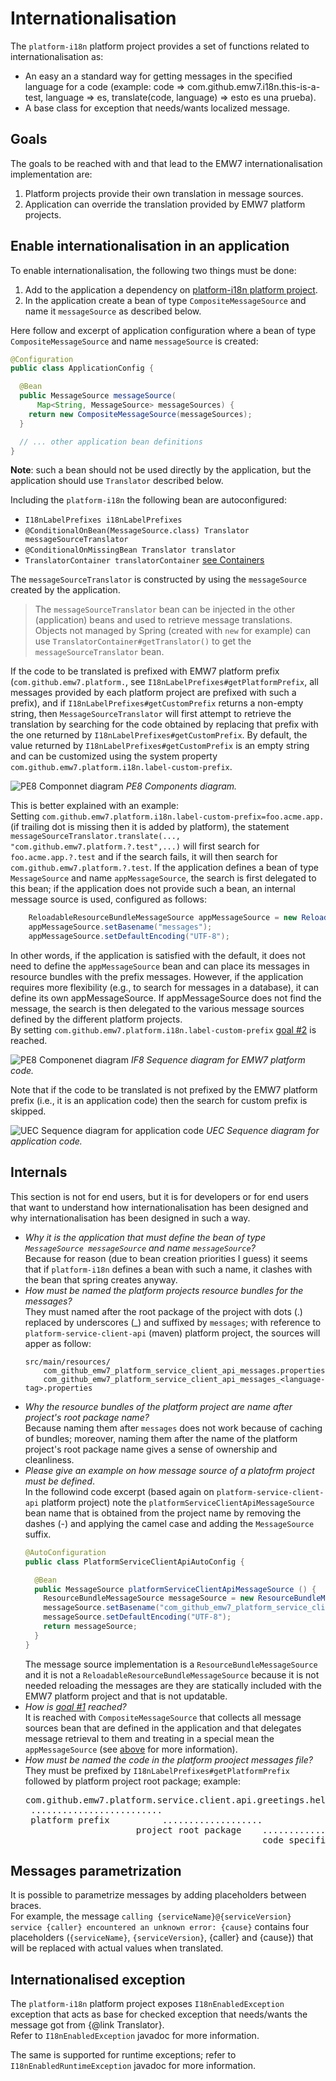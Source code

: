 # Internationalisation

The `platform-i18n` platform project provides a set of functions related to internationalisation as:
- An easy an a standard way for getting messages in the specified language for a code (example: code => com.github.emw7.i18n.this-is-a-test, language => es, translate(code, language) => esto es una prueba).
- A base class for exception that needs/wants localized message. 

## Goals

The goals to be reached with and that lead to the EMW7 internationalisation implementation are:

1. <a name="internationalisation-goal-1"></a>Platform projects provide their own translation in message sources.
2. <a name="internationalisation-goal-2"></a>Application can override the translation provided by EMW7 platform projects.

## Enable internationalisation in an application

To enable internationalisation, the following two things must be done:

1. Add to the application a dependency on [platform-i18n platform project](#platform-i18n).
2. In the application create a bean of type `CompositeMessageSource` and name it `messageSource` as described below.

Here follow and excerpt of application configuration where a bean of type `CompositeMessageSource` and name `messageSource` is created:  
```java
@Configuration
public class ApplicationConfig {

  @Bean
  public MessageSource messageSource(
      Map<String, MessageSource> messageSources) {
    return new CompositeMessageSource(messageSources);
  }

  // ... other application bean definitions
}
```

**Note**: such a bean should not be used directly by the application, but the application should use `Translator` described below.

Including the `platform-i18n` the following bean are autoconfigured:

- `I18nLabelPrefixes i18nLabelPrefixes`
- `@ConditionalOnBean(MessageSource.class) Translator messageSourceTranslator`
- `@ConditionalOnMissingBean Translator translator`
- `TranslatorContainer translatorContainer` [see Containers](#containers)

The `messageSourceTranslator` is constructed by using the `messageSource` created by the application.

> The `messageSourceTranslator` bean can be injected in the other (application) beans and used to retrieve 
message translations. Objects not managed by Spring (created with `new` for example) can use `TranslatorContainer#getTranslator()` to get the `messageSourceTranslator` bean.  

If the code to be translated is prefixed with EMW7 platform prefix (`com.github.emw7.platform.`, see `I18nLabelPrefixes#getPlatformPrefix`, all messages provided by 
each platform project are prefixed with such a prefix), and if 
`I18nLabelPrefixes#getCustomPrefix` returns a non-empty string, then `MessageSourceTranslator` will 
first attempt to retrieve the translation by searching for the code obtained by replacing that 
prefix with the one returned by `I18nLabelPrefixes#getCustomPrefix`. By default, the value returned 
by `I18nLabelPrefixes#getCustomPrefix` is an empty string and can be customized using the system property `com.github.emw7.platform.i18n.label-custom-prefix`.

![PE8 Componnet diagram](./V1P%20Internationalisation%20-%20PE8%20Componenet%20diagram.png)
*PE8 Components diagram.*

This is better explained with an example:  
Setting `com.github.emw7.platform.i18n.label-custom-prefix=foo.acme.app.` (if trailing dot is missing then it is added by platform), the statement 
`messageSourceTranslator.translate(..., "com.github.emw7.platform.?.test",...)` will first search 
for `foo.acme.app.?.test` and if the search fails, it will then search for 
`com.github.emw7.platform.?.test`. If the application defines a bean of type `MessageSource` and 
name `appMessageSource`, the search is first delegated to this bean; if the application does not 
provide such a bean, an internal message source is used, configured as follows:
```java
    ReloadableResourceBundleMessageSource appMessageSource = new ReloadableResourceBundleMessageSource();
    appMessageSource.setBasename("messages");
    appMessageSource.setDefaultEncoding("UTF-8");
```
In other words, if the application is satisfied with the default, it does not need to define the 
`appMessageSource` bean and can place its messages in resource bundles with the prefix messages. 
However, if the application requires more flexibility (e.g., to search for messages in a database), 
it can define its own appMessageSource. If appMessageSource does not find the message, the search 
is then delegated to the various message sources defined by the different platform projects.  
By setting `com.github.emw7.platform.i18n.label-custom-prefix` [goal #2](#goals) is reached.

![PE8 Componenet diagram](./V1P%20Internationalisation%20-%20IF8%20Sequence%20diagram%20for%20EMW7%20platform%20code.png)
*IF8 Sequence diagram for EMW7 platform code.*

Note that if the code to be translated is not prefixed by the EMW7 platform prefix (i.e., it is an application code) then the search for custom prefix is skipped.

![UEC Sequence diagram for application code](./V1P%20Internationalisation%20-%20UEC%20Sequence%20diagram%20for%20application%20code.png)
*UEC Sequence diagram for application code.*

## Internals

This section is not for end users, but it is for developers or for end users that want to understand how internationalisation has been designed and why internationalisation has been designed in such a way.

- *Why it is the application that must define the bean of type `MessageSource messageSource` and name `messageSource`?*  
  Because for reason (due to bean creation priorities I guess) it seems that if `platform-i18n` defines a bean 
  with such a name, it clashes with the bean that spring creates anyway.
- *How must be named the platform projects resource bundles for the messages?*  
  They must named after the root package of the project with dots (.) replaced by underscores (_) and suffixed by `messages`; with reference to `platform-service-client-api` (maven) platform project, the sources will apper as follow:
  ```
  src/main/resources/
      com_github_emw7_platform_service_client_api_messages.properties
      com_github_emw7_platform_service_client_api_messages_<language-tag>.properties
  ```
- *Why the resource bundles of the platform project are name after project's root package name?*  
  Because naming them after `messages` does not work because of caching of bundles; moreover, naming them after the name of the platform project's root package name gives a sense of ownership and cleanliness.
- *Please give an example on how message source of a platofrm project must be defined*.  
  In the followind code excerpt (based again on `platform-service-client-api` platform project) note the `platformServiceClientApiMessageSource` bean name that 
  is obtained from the project name by removing the dashes (-) and applying the camel case and adding the
  `MessageSource` suffix. 
  ```java
  @AutoConfiguration
  public class PlatformServiceClientApiAutoConfig {

    @Bean
    public MessageSource platformServiceClientApiMessageSource () {
      ResourceBundleMessageSource messageSource = new ResourceBundleMessageSource();
      messageSource.setBasename("com_github_emw7_platform_service_client_api_messages");
      messageSource.setDefaultEncoding("UTF-8");
      return messageSource;
    }
  }
  ```
  The message source implementation is a `ResourceBundleMessageSource` and it is not a
  `ReloadableResourceBundleMessageSource` because it is not needed reloading the messages are they
  are statically included with the EMW7 platform project and that is not updatable.
- *How is [goal #1](#goals) reached?*  
  It is reached with `CompositeMessageSource` that collects all message sources bean that are defined in the application 
  and that delegates message retrieval to them and treating in a special mean the `appMessageSource` (see [above](#enable-internationalisation-in-an-application) for more information).
- *How must be named the code in the platform prooject messages file?*  
  They must be prefixed by `I18nLabelPrefixes#getPlatformPrefix` followed by platform project root package; example:  
  <pre>
  com.github.emw7.platform.service.client.api.greetings.hello-world
   .........................
   platform prefix          ...................
                       project root package    .....................
                                               code specific
  </pre>

## Messages parametrization

It is possible to parametrize messages by adding placeholders between braces.  
For example, the message 
`calling {serviceName}@{serviceVersion} service {caller} encountered an unknown error: {cause}` 
contains four placeholders (`{serviceName}`, `{serviceVersion}`, {caller} and {cause}) that will 
be replaced with actual values when translated.

## Internationalised exception

The `platform-i18n` platform project exposes `I18nEnabledException` exception that acts as base for checked exception that needs/wants the message got from {@link Translator}.  
Refer to `I18nEnabledException` javadoc for more information.

The same is supported for runtime exceptions; refer to `I18nEnabledRuntimeException` javadoc for more information.
